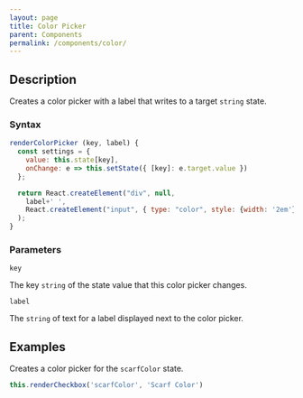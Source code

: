 ```yaml
---
layout: page
title: Color Picker
parent: Components
permalink: /components/color/
---
```


## Description

Creates a color picker with a label that writes to a target `string` state.

### Syntax

```js
renderColorPicker (key, label) {
  const settings = {
    value: this.state[key],
    onChange: e => this.setState({ [key]: e.target.value })
  };

  return React.createElement("div", null,
    label+' ',
    React.createElement("input", { type: "color", style: {width: '2em'}, ...settings })
  );
}
```

### Parameters


`key`

The key `string` of the state value that this color picker changes.

`label`

The `string` of text for a label displayed next to the color picker.

## Examples

Creates a color picker for the `scarfColor` state.

```js
this.renderCheckbox('scarfColor', 'Scarf Color')
```
